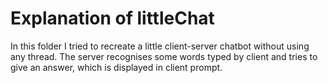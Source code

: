 # Explanation of littleChat
In this folder I tried to recreate a little client-server chatbot without using any thread.
The server recognises some words typed by client and tries to give an answer, which is displayed in client prompt.
